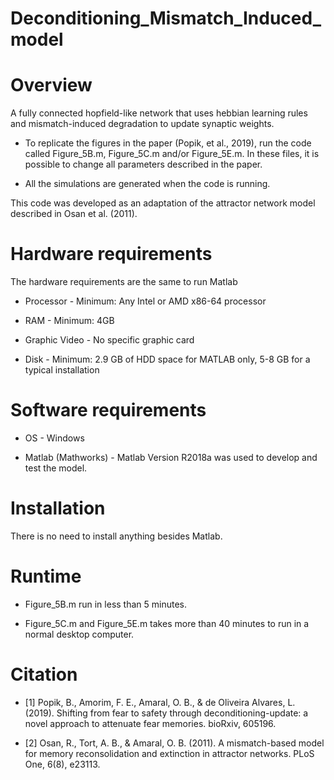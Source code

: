 # Deconditioning_Mismatch_Induced_model

# Overview

A fully connected hopfield-like network that uses hebbian learning rules and mismatch-induced degradation to update synaptic weights. 

- To replicate the figures in the paper (Popik, et al., 2019), run the code called Figure_5B.m, Figure_5C.m and/or Figure_5E.m. In these files, it is possible to change all parameters described in the paper. 

- All the simulations are generated when the code is running.



This code was developed as an adaptation of the attractor network model described in Osan et al. (2011).
 
# Hardware requirements

The hardware requirements are the same to run Matlab

- Processor - Minimum: Any Intel or AMD x86-64 processor

- RAM - Minimum: 4GB

- Graphic Video - No specific graphic card

- Disk - Minimum: 2.9 GB of HDD space for MATLAB only, 5-8 GB for a typical installation

# Software requirements

- OS - Windows

- Matlab (Mathworks) - Matlab Version R2018a was used to develop and test the model.


# Installation

There is no need to install anything besides Matlab.


# Runtime

- Figure_5B.m run in less than 5 minutes. 

- Figure_5C.m and Figure_5E.m takes more than 40 minutes to run in a normal desktop computer.


# Citation
- [1] Popik, B., Amorim, F. E., Amaral, O. B., & de Oliveira Alvares, L. (2019). Shifting from fear to safety through deconditioning-update: a novel approach to attenuate fear memories. bioRxiv, 605196.

- [2] Osan, R., Tort, A. B., & Amaral, O. B. (2011). A mismatch-based model for memory reconsolidation and extinction in attractor networks. PLoS One, 6(8), e23113.
